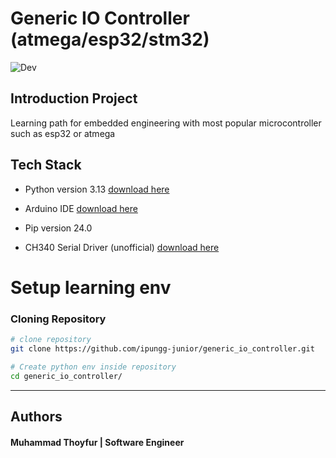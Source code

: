 # Generic IO Controller (atmega/esp32/stm32)

![Dev](https://img.shields.io/badge/Branch-stable-green) 

## Introduction Project

Learning path for embedded engineering with most popular microcontroller such as esp32 or atmega


## Tech Stack

- Python version 3.13 [download here](https://python.org)
    
- Arduino IDE [download here](https://downloads.arduino.cc/arduino-ide/arduino-ide_latest_Windows_64bit.exe)
    
- Pip version 24.0

- CH340 Serial Driver (unofficial) [download here](https://www.driverscape.com/download/usb-serial-ch340)



# Setup learning env
### Cloning Repository
```bash
# clone repository
git clone https://github.com/ipungg-junior/generic_io_controller.git

# Create python env inside repository
cd generic_io_controller/
```


***

## Authors
#### Muhammad Thoyfur | Software Engineer

